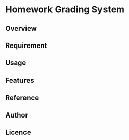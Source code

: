 # Homework Grading System


## Overview

## Requirement

## Usage

## Features

## Reference

## Author

<!-- [twitter](https://twitter.com/Kotabrog) -->

## Licence

<!-- [MIT](https://......) -->
